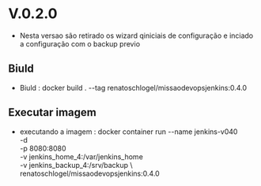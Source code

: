 # V.0.2.0 

* Nesta versao são retirado os wizard qiniciais de configuração e inciado a configuração com o backup previo 

## Biuld
* Biuld                 : docker build . --tag renatoschlogel/missaodevopsjenkins:0.4.0

## Executar imagem
* executando a imagem
   : docker container run --name jenkins-v040 \
    -d \
    -p 8080:8080 \
    -v jenkins_home_4:/var/jenkins_home \
    -v jenkins_backup_4:/srv/backup \ 
    renatoschlogel/missaodevopsjenkins:0.4.0